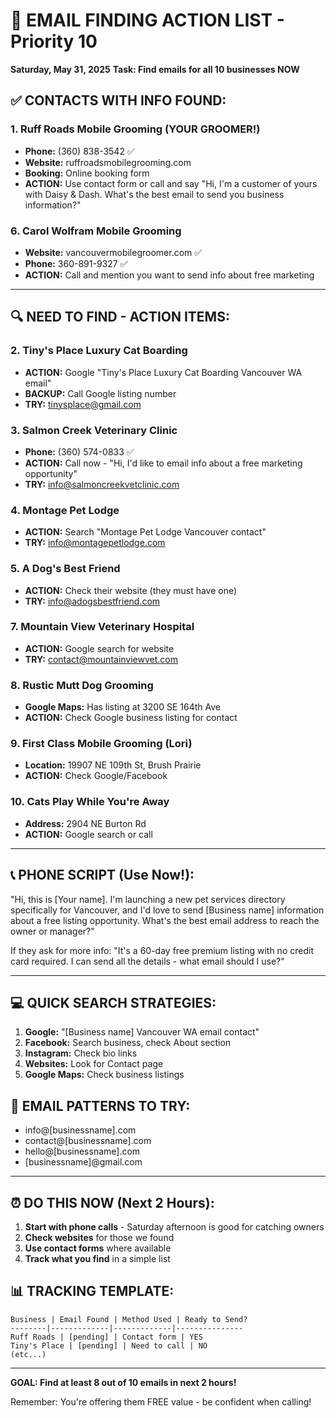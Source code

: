 # 📧 EMAIL FINDING ACTION LIST - Priority 10
**Saturday, May 31, 2025**
**Task: Find emails for all 10 businesses NOW**

## ✅ CONTACTS WITH INFO FOUND:

### 1. **Ruff Roads Mobile Grooming** (YOUR GROOMER!)
- **Phone:** (360) 838-3542 ✅
- **Website:** ruffroadsmobilegrooming.com
- **Booking:** Online booking form
- **ACTION:** Use contact form or call and say "Hi, I'm a customer of yours with Daisy & Dash. What's the best email to send you business information?"

### 6. **Carol Wolfram Mobile Grooming**
- **Website:** vancouvermobilegroomer.com ✅
- **Phone:** 360-891-9327 ✅
- **ACTION:** Call and mention you want to send info about free marketing

---

## 🔍 NEED TO FIND - ACTION ITEMS:

### 2. **Tiny's Place Luxury Cat Boarding**
- **ACTION:** Google "Tiny's Place Luxury Cat Boarding Vancouver WA email"
- **BACKUP:** Call Google listing number
- **TRY:** tinysplace@gmail.com

### 3. **Salmon Creek Veterinary Clinic**
- **Phone:** (360) 574-0833 ✅
- **ACTION:** Call now - "Hi, I'd like to email info about a free marketing opportunity"
- **TRY:** info@salmoncreekvetclinic.com

### 4. **Montage Pet Lodge**
- **ACTION:** Search "Montage Pet Lodge Vancouver contact"
- **TRY:** info@montagepetlodge.com

### 5. **A Dog's Best Friend**
- **ACTION:** Check their website (they must have one)
- **TRY:** info@adogsbestfriend.com

### 7. **Mountain View Veterinary Hospital**
- **ACTION:** Google search for website
- **TRY:** contact@mountainviewvet.com

### 8. **Rustic Mutt Dog Grooming**
- **Google Maps:** Has listing at 3200 SE 164th Ave
- **ACTION:** Check Google business listing for contact

### 9. **First Class Mobile Grooming (Lori)**
- **Location:** 19907 NE 109th St, Brush Prairie
- **ACTION:** Check Google/Facebook

### 10. **Cats Play While You're Away**
- **Address:** 2904 NE Burton Rd
- **ACTION:** Google search or call

---

## 📞 PHONE SCRIPT (Use Now!):

"Hi, this is [Your name]. I'm launching a new pet services directory specifically for Vancouver, and I'd love to send [Business name] information about a free listing opportunity. What's the best email address to reach the owner or manager?"

If they ask for more info:
"It's a 60-day free premium listing with no credit card required. I can send all the details - what email should I use?"

---

## 💻 QUICK SEARCH STRATEGIES:

1. **Google:** "[Business name] Vancouver WA email contact"
2. **Facebook:** Search business, check About section
3. **Instagram:** Check bio links
4. **Websites:** Look for Contact page
5. **Google Maps:** Check business listings

## 🎯 EMAIL PATTERNS TO TRY:
- info@[businessname].com
- contact@[businessname].com
- hello@[businessname].com
- [businessname]@gmail.com

---

## ⏰ DO THIS NOW (Next 2 Hours):

1. **Start with phone calls** - Saturday afternoon is good for catching owners
2. **Check websites** for those we found
3. **Use contact forms** where available
4. **Track what you find** in a simple list

## 📊 TRACKING TEMPLATE:
```
Business | Email Found | Method Used | Ready to Send?
--------|-------------|-------------|---------------
Ruff Roads | [pending] | Contact form | YES
Tiny's Place | [pending] | Need to call | NO
(etc...)
```

---

**GOAL: Find at least 8 out of 10 emails in next 2 hours!**

Remember: You're offering them FREE value - be confident when calling!